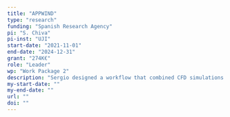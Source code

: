 ```yaml
---
title: "APPWIND"
type: "research"
funding: "Spanish Research Agency"
pi: "S. Chiva"
pi-inst: "UJI"
start-date: "2021-11-01"
end-date: "2024-12-31"
grant: "274K€"
role: "Leader"
wp: "Work Package 2"
description: "Sergio designed a workflow that combined CFD simulations and AI predictions. Sergio was also responsible for constructing and curating the dataset to train the predictive model"
my-start-date: ""
my-end-date: ""
url: ""
doi: ""
---
```

